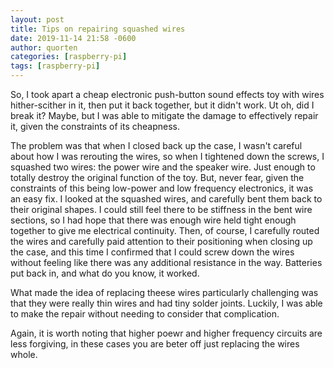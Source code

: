 ```yaml
---
layout: post
title: Tips on repairing squashed wires
date: 2019-11-14 21:58 -0600
author: quorten
categories: [raspberry-pi]
tags: [raspberry-pi]
---
```


So, I took apart a cheap electronic push-button sound effects toy with
wires hither-scither in it, then put it back together, but it didn't
work.  Ut oh, did I break it?  Maybe, but I was able to mitigate the
damage to effectively repair it, given the constraints of its
cheapness.

The problem was that when I closed back up the case, I wasn't careful
about how I was rerouting the wires, so when I tightened down the
screws, I squashed two wires: the power wire and the speaker wire.
Just enough to totally destroy the original function of the toy.  But,
never fear, given the constraints of this being low-power and low
frequency electronics, it was an easy fix.  I looked at the squashed
wires, and carefully bent them back to their original shapes.  I could
still feel there to be stiffness in the bent wire sections, so I had
hope that there was enough wire held tight enough together to give me
electrical continuity.  Then, of course, I carefully routed the wires
and carefully paid attention to their positioning when closing up the
case, and this time I confirmed that I could screw down the wires
without feeling like there was any additional resistance in the way.
Batteries put back in, and what do you know, it worked.

What made the idea of replacing theese wires particularly challenging
was that they were really thin wires and had tiny solder joints.
Luckily, I was able to make the repair without needing to consider
that complication.

Again, it is worth noting that higher poewr and higher frequency
circuits are less forgiving, in these cases you are beter off just
replacing the wires whole.
